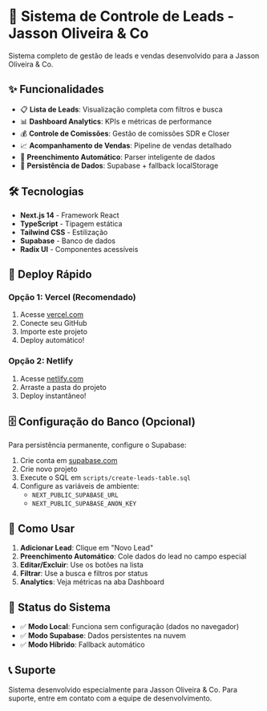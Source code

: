 # 🚀 Sistema de Controle de Leads - Jasson Oliveira & Co

Sistema completo de gestão de leads e vendas desenvolvido para a Jasson Oliveira & Co.

## ✨ Funcionalidades

- 📋 **Lista de Leads**: Visualização completa com filtros e busca
- 📊 **Dashboard Analytics**: KPIs e métricas de performance
- 💰 **Controle de Comissões**: Gestão de comissões SDR e Closer
- 📈 **Acompanhamento de Vendas**: Pipeline de vendas detalhado
- 🔄 **Preenchimento Automático**: Parser inteligente de dados
- 💾 **Persistência de Dados**: Supabase + fallback localStorage

## 🛠️ Tecnologias

- **Next.js 14** - Framework React
- **TypeScript** - Tipagem estática
- **Tailwind CSS** - Estilização
- **Supabase** - Banco de dados
- **Radix UI** - Componentes acessíveis

## 🚀 Deploy Rápido

### Opção 1: Vercel (Recomendado)
1. Acesse [vercel.com](https://vercel.com)
2. Conecte seu GitHub
3. Importe este projeto
4. Deploy automático!

### Opção 2: Netlify
1. Acesse [netlify.com](https://netlify.com)
2. Arraste a pasta do projeto
3. Deploy instantâneo!

## 🗄️ Configuração do Banco (Opcional)

Para persistência permanente, configure o Supabase:

1. Crie conta em [supabase.com](https://supabase.com)
2. Crie novo projeto
3. Execute o SQL em `scripts/create-leads-table.sql`
4. Configure as variáveis de ambiente:
   - `NEXT_PUBLIC_SUPABASE_URL`
   - `NEXT_PUBLIC_SUPABASE_ANON_KEY`

## 📱 Como Usar

1. **Adicionar Lead**: Clique em "Novo Lead"
2. **Preenchimento Automático**: Cole dados do lead no campo especial
3. **Editar/Excluir**: Use os botões na lista
4. **Filtrar**: Use a busca e filtros por status
5. **Analytics**: Veja métricas na aba Dashboard

## 🎯 Status do Sistema

- ✅ **Modo Local**: Funciona sem configuração (dados no navegador)
- ✅ **Modo Supabase**: Dados persistentes na nuvem
- ✅ **Modo Híbrido**: Fallback automático

## 📞 Suporte

Sistema desenvolvido especialmente para Jasson Oliveira & Co.
Para suporte, entre em contato com a equipe de desenvolvimento.
